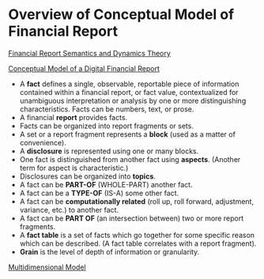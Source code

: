 # Overview of Conceptual Model of Financial Report

[Financial Report Semantics and Dynamics Theory](http://xbrl.squarespace.com/fin-report-sem-dyn-theory/)

[Conceptual Model of a Digital Financial Report](http://xbrlsite.azurewebsites.net/2017/IntelligentDigitalFinancialReporting/Part02_Chapter05.1_IntroductionToTheConceptualModelOfDigitalFinancialReport.pdf)

* A **fact** defines a single, observable, reportable piece of information contained within a financial report, or fact value, contextualized for unambiguous interpretation or analysis by one or more distinguishing characteristics.  Facts can be numbers, text, or prose.
* A financial **report** provides facts.
* Facts can be organized into report fragments or sets.
* A set or a report fragment represents a **block** (used as a matter of convenience).
* A **disclosure** is represented using one or many blocks.
* One fact is distinguished from another fact using **aspects**.  (Another term for aspect is characteristic.)
* Disclosures can be organized into **topics**.
* A fact can be **PART-OF** (WHOLE-PART) another fact.
* A fact can be a **TYPE-OF** (IS-A) some other fact.
* A fact can be **computationally related** (roll up, roll forward, adjustment, variance, etc.) to another fact.
* A fact can be **PART OF** (an intersection between) two or more report fragments.
* A **fact table** is a set of facts which go together for some specific reason which can be described. (A fact table correlates with a report fragment).
* **Grain** is the level of depth of information or granularity.

[Multidimensional Model](http://xbrl.squarespace.com/journal/2016/3/18/introduction-to-the-multidimensional-model-for-professional.html)
